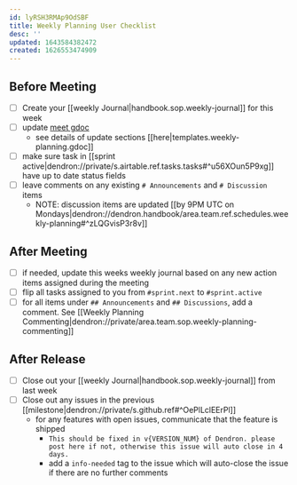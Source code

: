 ```yaml
---
id: lyRSH3RMAp9OdSBF
title: Weekly Planning User Checklist
desc: ''
updated: 1643584382472
created: 1626553474909
---
```


## Before Meeting
<!-- This should happen at least 12h before the meeting-->
- [ ] Create your [[weekly Journal|handbook.sop.weekly-journal]] for this week
- [ ] update [meet gdoc](https://docs.google.com/document/d/1GEZfMMHLmz5AIvGoZrjM24TL7r_XjlmuerjEa2L9Pmo/edit#) 
  - see details of update sections [[here|templates.weekly-planning.gdoc]]
- [ ] make sure task in [[sprint active|dendron://private/s.airtable.ref.tasks.tasks#^u56XOun5P9xg]] have up to date status fields
- [ ] leave comments on any existing `# Announcements` and `# Discussion` items
  - NOTE: discussion items are updated [[by 9PM UTC on Mondays|dendron://dendron.handbook/area.team.ref.schedules.weekly-planning#^zLQGvisP3r8v]]

## After Meeting
<!-- This should happen immediately after the weekly meeting -->
- [ ] if needed, update this weeks weekly journal based on any new action items assigned during the meeting
- [ ] flip all tasks assigned to you from `#sprint.next` to `#sprint.active`
- [ ] for all items under `## Announcements` and `## Discussions`, add a comment. See [[Weekly Planning Commenting|dendron://private/area.team.sop.weekly-planning-commenting]]

## After Release
<!-- This should happen shortly after the weekly meeting -->

- [ ] Close out your [[weekly Journal|handbook.sop.weekly-journal]] from last week
- [ ] Close out any issues in the previous [[milestone|dendron://private/s.github.ref#^OePlLclEErPl]]
  - for any features with open issues, communicate that the feature is shipped
    - `This should be fixed in v{VERSION_NUM} of Dendron. please post here if not, otherwise this issue will auto close in 4 days.`
    - add a `info-needed` tag to the issue which will auto-close the issue if there are no further comments
